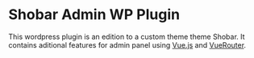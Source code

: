 # Shobar Admin WP Plugin

This wordpress plugin is an edition to a custom theme theme Shobar. It contains aditional features for admin panel using [Vue.js](https://github.com/vuejs/vue) and [VueRouter](https://github.com/vuejs/vue-router).